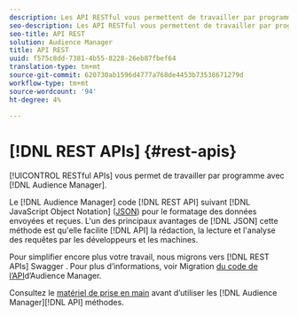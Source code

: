 ```yaml
---
description: Les API RESTful vous permettent de travailler par programmation avec l'Audience Manager.
seo-description: Les API RESTful vous permettent de travailler par programmation avec l'Audience Manager.
seo-title: API REST
solution: Audience Manager
title: API REST
uuid: f575c8dd-7381-4b55-8228-26eb87fbef64
translation-type: tm+mt
source-git-commit: 620730ab1596d4777a768de4453b73538671279d
workflow-type: tm+mt
source-wordcount: '94'
ht-degree: 4%

---
```



# [!DNL REST APIs] {#rest-apis}

[!UICONTROL RESTful APIs] vous permet de travailler par programme avec [!DNL Audience Manager].

Le [!DNL Audience Manager] code [!DNL REST API] suivant [!DNL JavaScript Object Notation] ([JSON](https://www.json.org/)) pour le formatage des données envoyées et reçues. L&#39;un des principaux avantages de [!DNL JSON] cette méthode est qu&#39;elle facilite [!DNL API] la rédaction, la lecture et l&#39;analyse des requêtes par les développeurs et les machines.

Pour simplifier encore plus votre travail, nous migrons vers [!DNL REST APIs] Swagger [](https://swagger.io/solutions/api-documentation/). Pour plus d’informations, voir Migration [du code de l’API](/help/using/api/api-swagger-migration.md)d’Audience Manager.

Consultez le [matériel de prise en main](../../api/rest-api-main/aam-api-getting-started.md#getting-started-with-rest-apis) avant d’utiliser les [!DNL Audience Manager][!DNL API] méthodes.
